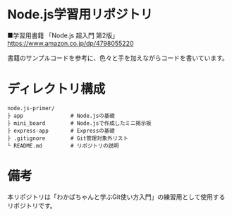 # Node.js学習用リポジトリ
■学習用書籍
「Node.js 超入門 第2版」
https://www.amazon.co.jp/dp/4798055220

書籍のサンプルコードを参考に、色々と手を加えながらコードを書いています。

# ディレクトリ構成
```
node.js-primer/
├ app               # Node.jsの基礎
├ mini_board        # Node.jsで作成したミニ掲示板
├ express-app       # Expressの基礎
├ .gitignore        # Git管理対象外リスト
└ README.md         # リポジトリの説明
```

# 備考
本リポジトリは「わかばちゃんと学ぶGit使い方入門」の練習用として使用するリポジトリです。
